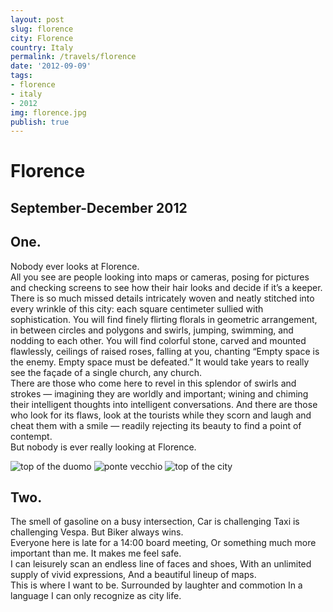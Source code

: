```yaml
---
layout: post
slug: florence
city: Florence
country: Italy
permalink: /travels/florence
date: '2012-09-09'
tags:
- florence
- italy
- 2012
img: florence.jpg
publish: true
---
```

<h1 class="title">Florence</h1>
<h2 class="subtitle">September-December 2012</h2>

<section class="poem-one">
<h2>One.</h2>
<p>
Nobody ever looks at Florence.
<br>
All you see are people looking into maps or cameras, posing for pictures and checking screens to see how their hair looks and decide if it’s a keeper.
<br>
There is so much missed details intricately woven and neatly stitched into every wrinkle of this city: each square centimeter sullied with sophistication. You will find finely flirting florals in geometric arrangement, in between circles and polygons and swirls, jumping, swimming, and nodding to each other. You will find colorful stone, carved and mounted flawlessly, ceilings of raised roses, falling at you, chanting “Empty space is the enemy. Empty space must be defeated.” It would take years to really see the façade of a single church, any church.
<br>
There are those who come here to revel in this splendor of swirls and strokes — imagining they are worldly and important; wining and chiming their intelligent thoughts into intelligent conversations. And there are those who look for its flaws, look at the tourists while they scorn and laugh and cheat them with a smile — readily rejecting its beauty to find a point of contempt.
<br>
But nobody is ever really looking at Florence.
</p>
</section>

<section class="image-gallery">
  <img class="from-duomo" src="../../img/florence/fromduomo.jpg" alt="top of the duomo">
  <img class="ponte-vecchio" src="../../img/florence/pontevecchio.jpg" alt="ponte vecchio">
  <img class="top-of-city" src="../../img/florence/topofcity.jpg" alt="top of the city">
</section>

<section class="poem-two">
<h2>Two.</h2>
<p>
The smell of gasoline on a busy intersection,
Car is challenging Taxi is challenging Vespa.
But Biker always wins.
<br>
Everyone here is late for a 14:00 board meeting,
Or something much more important than me.
It makes me feel safe.
<br>
I can leisurely scan an endless line of faces and shoes,
With an unlimited supply of vivid expressions,
And a beautiful lineup of maps.
<br>
This is where I want to be.
Surrounded by laughter and commotion
In a language I can only recognize as city life.
</p>
</section>

<script type="text/javascript">
  WebFontConfig = {
    google: { families: [ 'EB+Garamond::latin' ] }
  };
  (function() {
    var wf = document.createElement('script');
    wf.src = ('https:' == document.location.protocol ? 'https' : 'http') +
      '://ajax.googleapis.com/ajax/libs/webfont/1/webfont.js';
    wf.type = 'text/javascript';
    wf.async = 'true';
    var s = document.getElementsByTagName('script')[0];
    s.parentNode.insertBefore(wf, s);
  })(); </script>